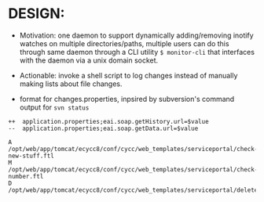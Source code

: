 # DESIGN:
- Motivation: one daemon to support dynamically adding/removing inotify watches on multiple directories/paths, multiple users can do this through same daemon through a CLI utility ```$ monitor-cli``` that interfaces with the daemon via a unix domain socket.

- Actionable: invoke a shell script to log changes instead of manually making lists about file changes.
- format for changes.properties, inpsired by subversion's command output for `svn status`
```
++  application.properties;eai.soap.getHistory.url=$value
--  application.properties;eai.soap.getData.url=$value

A /opt/web/app/tomcat/ecycc8/conf/cycc/web_templates/serviceportal/check-new-stuff.ftl
M /opt/web/app/tomcat/ecycc8/conf/cycc/web_templates/serviceportal/check-number.ftl
D /opt/web/app/tomcat/ecycc8/conf/cycc/web_templates/serviceportal/deleteme.ftl	
```

